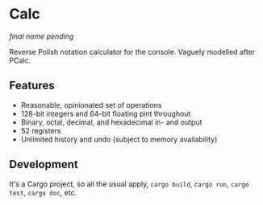 # Calc

_final name pending_

Reverse Polish notation calculator for the console. Vaguely modelled
after PCalc.

## Features

- Reasonable, opinionated set of operations
- 128-bit integers and 64-bit floating pint throughout
- Binary, octal, decimal, and hexadecimal in- and output
- 52 registers
- Unlimited history and undo (subject to memory availability)

## Development

It's a Cargo project, so all the usual apply, `cargo build`, `cargo
run`, `cargo test`, `cargo doc`, etc.
